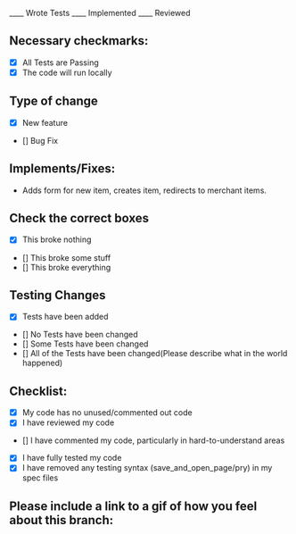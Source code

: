 ____ Wrote Tests
____ Implemented
____ Reviewed


## Necessary checkmarks:
- [x] All Tests are Passing
- [x] The code will run locally

## Type of change
- [x] New feature
- [] Bug Fix

## Implements/Fixes:
* Adds form for new item, creates item, redirects to merchant items.

## Check the correct boxes
- [x] This broke nothing
- [] This broke some stuff
- [] This broke everything

## Testing Changes
- [x] Tests have been added
- [] No Tests have been changed
- [] Some Tests have been changed
- [] All of the Tests have been changed(Please describe what in the world happened)

## Checklist:
- [x] My code has no unused/commented out code
- [x] I have reviewed my code
- [] I have commented my code, particularly in hard-to-understand areas
- [x] I have fully tested my code
- [x] I have removed any testing syntax (save_and_open_page/pry) in my spec files

## Please include a link to a gif of how you feel about this branch:
